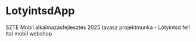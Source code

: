 # LotyintsdApp
SZTE Mobil alkalmazásfejlesztés 2025 tavasz projektmunka - Lötyintsd fel! Ital mobil webshop
